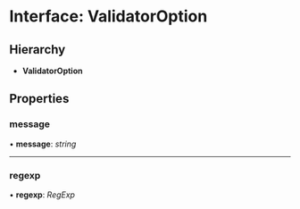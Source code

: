 # Interface: ValidatorOption

## Hierarchy

* **ValidatorOption**

## Properties

###  message

• **message**: *string*

___

###  regexp

• **regexp**: *RegExp*
